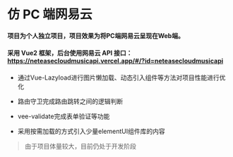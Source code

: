 # 仿 PC 端网易云

#### 项目为个人独立项目，项目效果为将PC端网易云呈现在Web端。

#### 采用 Vue2 框架，后台使用网易云 API 接口：https://neteasecloudmusicapi.vercel.app/#/?id=neteasecloudmusicapi

- 通过Vue-Lazyload进行图片懒加载、动态引入组件等方法对项目性能进行优化

- 路由守卫完成路由跳转之间的逻辑判断

- vee-validate完成表单验证等功能

- 采用按需加载的方式引入少量elementUI组件库的内容

> 由于项目体量较大，目前仍处于开发阶段
